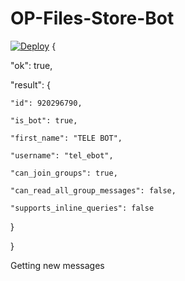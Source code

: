# OP-Files-Store-Bot


[![Deploy](https://www.herokucdn.com/deploy/button.svg)](https://heroku.com/deploy?template=https://github.com/Aadhi000/OP-Files-Store-Bot)
{

  "ok": true,

  "result": {

    "id": 920296790,

    "is_bot": true,

    "first_name": "TELE BOT",

    "username": "tel_ebot",

    "can_join_groups": true,

    "can_read_all_group_messages": false,

    "supports_inline_queries": false

  }

}

Getting new messages
